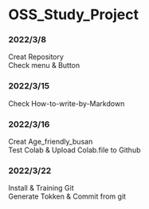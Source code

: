 # OSS_Study_Project

### 2022/3/8
Creat Repository   
Check menu & Button   

### 2022/3/15
Check How-to-write-by-Markdown   

### 2022/3/16
Creat Age_friendly_busan   
Test Colab & Upload Colab.file to Github   

### 2022/3/22
Install & Training Git   
Generate Tokken & Commit from git
